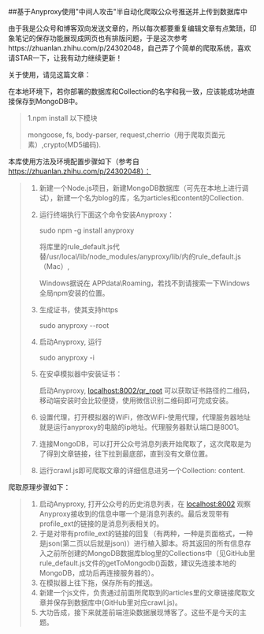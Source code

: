 ##基于Anyproxy使用"中间人攻击"半自动化爬取公众号推送并上传到数据库中

由于我是公众号和博客双向发送文章的，所以每次都要重复编辑文章有点繁琐，印象笔记的保存功能展现成网页也有排版问题，于是这次参考https://zhuanlan.zhihu.com/p/24302048，自己弄了个简单的爬取系统，喜欢请STAR一下，让我有动力继续更新！

关于使用，请见这篇文章：



在本地环境下，若你部署的数据库和Collection的名字和我一致，应该能成功地直接保存到MongoDB中。



> 1.npm install 以下模块
>
> mongoose, fs, body-parser, request,cherrio（用于爬取页面元素）,crypto(MD5编码).



本库使用方法及环境配置步骤如下（参考自 https://zhuanlan.zhihu.com/p/24302048）：

> 1. 新建一个Node.js项目，新建MongoDB数据库（可先在本地上进行调试），新建一个名为blog的库，名为articles和content的Collection.
>
> 2. 运行终端执行下面这个命令安装Anyproxy：
>
>    sudo npm -g install anyproxy
>
>    将库里的rule_default.js代替/usr/local/lib/node_modules/anyproxy/lib/内的rule_default.js（Mac）,
>
>    Windows据说在 APPdata\Roaming，若找不到请搜索一下Windows全局npm安装的位置。
>
> 3. 生成证书，使其支持https
>
>    sudo anyproxy --root
>
> 4. 启动Anyproxy, 运行
>
>    sudo anyproxy -i
>
> 5. 在安卓模拟器中安装证书：
>
>    启动Anyproxy, [localhost:8002/qr_root](http://link.zhihu.com/?target=http%3A//localhost%3A8002/qr_root) 可以获取证书路径的二维码，移动端安装时会比较便捷，使用微信识别二维码即可完成安装。
>
> 6. 设置代理，打开模拟器的WiFi，修改WiFi-使用代理，代理服务器地址就是运行anyproxy的电脑的ip地址。代理服务器默认端口是8001。
>
> 7. 连接MongoDB，可以打开公众号消息列表开始爬取了，这次爬取是为了得到文章链接，往下拉到最底部，直到没有文章位置。
>
> 8. 运行crawl.js即可爬取文章的详细信息进另一个Collection: content.



爬取原理步骤如下：

> 1. 启动Anyproxy, 打开公众号的历史消息列表，在 [localhost:8002](http://link.zhihu.com/?target=http%3A//localhost%3A8002) 观察Anyproxy接收到的信息中哪一个是消息列表的。最后发现带有profile_ext的链接的是消息列表相关的。
> 2. 于是对带有profile_ext的链接的回复（有两种，一种是页面格式，一种是json(第二页以后就是json)）进行植入脚本。将其返回的所有信息存入之前所创建的MongoDB数据库blog里的Collections中（见GitHub里rule_default.js文件的getToMongodb()函数，建议先连接本地的MongoDB，成功后再连接服务器的）。
> 3. 在模拟器上往下拖，保存所有的推送。
> 4. 新建一个js文件，负责通过前面所爬取到的articles里的文章链接爬取文章并保存到数据库中(GitHub里对应crawl.js)。
> 5. 大功告成，接下来就差前端渲染数据展现博客了。这些不是今天的主题。

